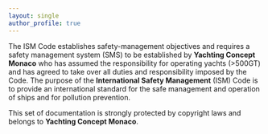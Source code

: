```yaml
---
layout: single
author_profile: true
---
```


The ISM Code establishes safety-management objectives and requires a safety management system (SMS) to be established by **Yachting Concept Monaco** who has assumed the responsibility for operating yachts (>500GT) and has agreed to take over all duties and responsibility imposed by the Code. The purpose of the **International Safety Management** (ISM) Code is to provide an international standard for the safe management and operation of ships and for pollution prevention. 

This set of documentation is strongly protected by copyright laws and belongs to **Yachting Concept Monaco**.